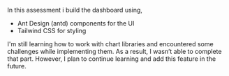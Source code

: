 In this assessment i build the dashboard using,

- Ant Design (antd) components for the UI
- Tailwind CSS for styling

I'm still learning how to work with chart libraries and encountered some challenges while implementing them. 
As a result, I wasn’t able to complete that part. However, I plan to continue learning and add this feature in the future.

